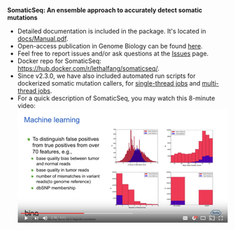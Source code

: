 <b>SomaticSeq: An ensemble approach to accurately detect somatic mutations</b>

* Detailed documentation is included in the package. It's located in [docs/Manual.pdf](docs/Manual.pdf "Documentation").
* Open-access publication in Genome Biology can be found [here](http://dx.doi.org/10.1186/s13059-015-0758-2 "SomaticSeq paper").
* Feel free to report issues and/or ask questions at the [Issues](../../issues "Issues") page.
* Docker repo for SomaticSeq: https://hub.docker.com/r/lethalfang/somaticseq/.
* Since v2.3.0, we have also included automated run scripts for dockerized somatic mutation callers, for [single-thread jobs](utilities/dockered_pipelines/singleThread) and [multi-thread jobs](utilities/dockered_pipelines/multiThreads).
* For a quick description of SomaticSeq, you may watch this 8-minute video:
  [![SomaticSeq Video](SomaticSeqYoutube.png)](https://www.youtube.com/watch?v=MnJdTQWWN6w "SomaticSeq Video")
